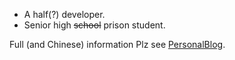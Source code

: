 + A half(?) developer.
+ Senior high ~~school~~ prison student.


Full (and Chinese) information Plz see [PersonalBlog](https://louiesun.github.io/PersonalInfo).
